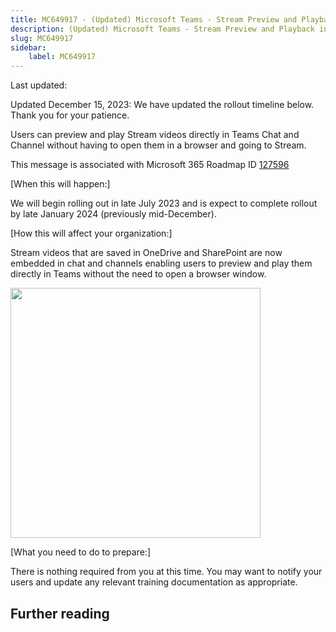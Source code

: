 ```yaml
---
title: MC649917 - (Updated) Microsoft Teams - Stream Preview and Playback in Teams Chat and Channels
description: (Updated) Microsoft Teams - Stream Preview and Playback in Teams Chat and Channels
slug: MC649917
sidebar:
    label: MC649917
---
```



Last updated: 

<p style="">Updated December 15, 2023: We have updated the rollout timeline below. Thank you for your patience.</p><p style="">Users can preview and play Stream videos directly in Teams Chat and Channel without having to open them in a browser and going to Stream.&nbsp;<br></p>
<p>This message is associated with Microsoft 365 Roadmap ID <a href="https://www.microsoft.com/microsoft-365/roadmap?filters=&amp;searchterms=127596" target="_blank">127596</a><br></p>

<p>[When this will happen:]</p><p>We will begin rolling out in late July 2023 and is expect to complete rollout by late January 2024 (previously mid-December).<br></p>

<p>[How this will affect your organization:]<br></p>

<p>Stream videos that are saved in OneDrive and SharePoint are now embedded in chat and channels enabling users to preview and play them directly in Teams without the need to open a browser window.</p><p><img src="https://img-prod-cms-rt-microsoft-com.akamaized.net/cms/api/am/imageFileData/RW182Py?ver=b705" style="width: 400px;" "alt="view" of="" stream="" video="" in="" teams"=""><br></p>
<p>[What you need to do to prepare:]<br></p>
<p>There is nothing required from you at this time. You may want to notify your users and update any relevant training documentation as appropriate.</p>

## Further reading

